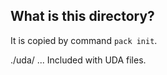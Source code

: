 ## What is this directory?

It is copied by command `pack init`.

./uda/ ... Included with UDA files.
